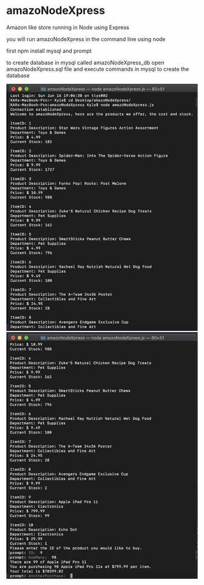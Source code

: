 # amazoNodeXpress
Amazon like store running in Node using Express

you will run amazoNodeXpress in the command line using node

first npm install mysql and prompt

to create database in mysql called amazoNodeXpress_db open amazoNodeXpress.sql file and execute commands in mysql to create the database

![](images/ImageOne.png)
![](images/ImageTwo.png)
